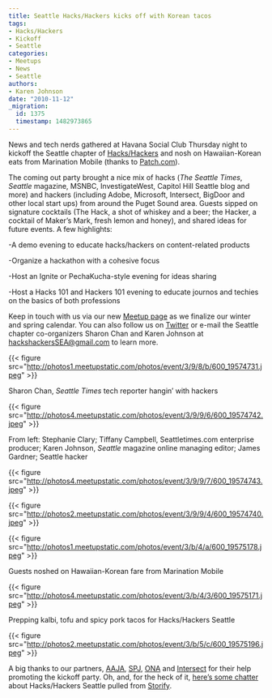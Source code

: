```yaml
---
title: Seattle Hacks/Hackers kicks off with Korean tacos
tags:
- Hacks/Hackers
- Kickoff
- Seattle
categories:
- Meetups
- News
- Seattle
authors:
- Karen Johnson
date: "2010-11-12"
_migration:
  id: 1375
  timestamp: 1482973865
---
```


News and tech nerds gathered at Havana Social Club Thursday night to kickoff the Seattle chapter of [Hacks/Hackers][1] and nosh on Hawaiian-Korean eats from Marination Mobile (thanks to [Patch.com][2]).

The coming out party brought a nice mix of hacks (_The Seattle Times_, _Seattle_ magazine, MSNBC, InvestigateWest, Capitol Hill Seattle blog and more) and hackers (including Adobe, Microsoft, Intersect, BigDoor and other local start ups) from around the Puget Sound area. Guests sipped on signature cocktails (The Hack, a shot of whiskey and a beer; the Hacker, a cocktail of Maker&#8217;s Mark, fresh lemon and honey), and shared ideas for future events. A few highlights:

-A demo evening to educate hacks/hackers on content-related products

-Organize a hackathon with a cohesive focus

-Host an Ignite or PechaKucha-style evening for ideas sharing

-Host a Hacks 101 and Hackers 101 evening to educate journos and techies on the basics of both professions

Keep in touch with us via our new [Meetup page][3] as we finalize our winter and spring calendar. You can also follow us on [Twitter][4] or e-mail the Seattle chapter co-organizers Sharon Chan and Karen Johnson at hackshackersSEA@gmail.com to learn more.

{{< figure src="http://photos1.meetupstatic.com/photos/event/3/9/8/b/600_19574731.jpeg" >}}

Sharon Chan, _Seattle Times_ tech reporter hangin&#8217; with hackers

{{< figure src="http://photos4.meetupstatic.com/photos/event/3/9/9/6/600_19574742.jpeg" >}}

From left: Stephanie Clary; Tiffany Campbell, Seattletimes.com enterprise producer; Karen Johnson, _Seattle_ magazine online managing editor; James Gardner; Seattle hacker

{{< figure src="http://photos4.meetupstatic.com/photos/event/3/9/9/7/600_19574743.jpeg" >}}

{{< figure src="http://photos2.meetupstatic.com/photos/event/3/9/9/4/600_19574740.jpeg" >}}

{{< figure src="http://photos1.meetupstatic.com/photos/event/3/b/4/a/600_19575178.jpeg" >}}

Guests noshed on Hawaiian-Korean fare from Marination Mobile

{{< figure src="http://photos4.meetupstatic.com/photos/event/3/b/4/3/600_19575171.jpeg" >}}

Prepping kalbi, tofu and spicy pork tacos for Hacks/Hackers Seattle

{{< figure src="http://photos2.meetupstatic.com/photos/event/3/b/5/c/600_19575196.jpeg" >}}

A big thanks to our partners, [AAJA][5], [SPJ][6], [ONA][7] and [Intersect][8] for their help promoting the kickoff party. Oh, and, for the heck of it, [here&#8217;s some chatter][9] about Hacks/Hackers Seattle pulled from [Storify][10].

 [1]: hackshackers.com
 [2]: patch.com
 [3]: http://www.meetup.com/Hacks-Hackers-Seattle/
 [4]: www.twitter.com/hackshackerssea
 [5]: aaja.org
 [6]: spjwash.org
 [7]: ona.org
 [8]: intersect.com
 [9]: http://storify.com/karen_l_johnson/hackshackers-seattle-kickoff
 [10]: storify.com